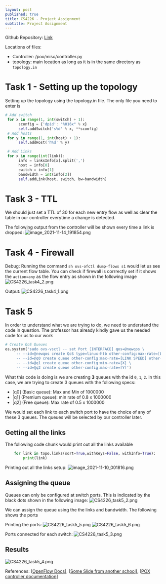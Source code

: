 ```yaml
---
layout: post
published: true
title: CS4226 - Project Assignment
subtitle: Project Assignment
---
```

Github Repository: [Link](https://github.com/Deunitato/CS4226_Project)

Locations of files:
- Controller: /pox/misc/controller.py
- topology: main location as long as it is in the same directory as `topology.in`


# Task 1 - Setting up the topology

Setting up the topology using the topology.in file. The only file you need to enter is 


```python
# Add switch
 for x in range(1, int(switch) + 1):
      sconfig = {'dpid': "%016x" % x}
      self.addSwitch('s%d' % x, **sconfig)
 # Add hosts
 for y in range(1, int(host) + 1):
      self.addHost('h%d' % y)

 # Add Links
 for x in range(int(link)):
      info = linksInfo[x].split(',')
      host = info[0]
      switch = info[1]
      bandwidth = int(info[2])
      self.addLink(host, switch, bw=bandwidth)
```

# Task 3 - TTL 
We should just set a TTL of 30 for each new entry flow as well as clear the table in our controller everytime a change is detected.

The following output from the controller will be shown every time a link is dropped:
![image_2021-11-14_191854.png]({{site.baseurl}}/img/image_2021-11-14_191854.png)



# Task 4 - Firewall
Debug:
Running the command `sh ovs-ofctl dump-flows s1` would let us see the current flow table.
You can check if firewall is corrrectly set if it shows the `action=any` as the flow entry as shown in the following image
![CS4226_task4_2.png]({{site.baseurl}}/img/CS4226_task4_2.png)


Output:
![CS4226_task4_1.png]({{site.baseurl}}/img/CS4226_task4_1.png)


# Task 5
In order to understand what we are trying to do, we need to understand the code in question. The professor has already kindly gave us the needed code for us to our work

```python
# Create QoS Queues
os.system('sudo ovs-vsctl -- set Port [INTERFACE] qos=@newqos \
     -- --id=@newqos create QoS type=linux-htb other-config:max-rate=[LINK SPEED] queues=0=@q0,1=@q1,2=@q2 \
     -- --id=@q0 create queue other-config:max-rate=[LINK SPEED] other-config:min-rate=[LINK SPEED] \
     -- --id=@q1 create queue other-config:min-rate=[X] \
     -- --id=@q2 create queue other-config:max-rate=[Y]')
```

What this code is doing is we are creating **3** queues with the id `0`, `1`, `2`. In this case, we are trying to create 3 queues with the following specs:
- [q0] (Basic queue): Max and Min of 1000000
- [q1] (Premium queue): min rate of 0.8 x 1000000
- [q2] (Free queue): Max rate of 0.5 x 1000000

We would set each link to each switch port to have the choice of any of these 3 queues. The queues will be selected by our controller later.

## Getting all the links
The following code chunk would print out all the links available 

```python
    for link in topo.links(sort=True,withKeys=False, withInfo=True):
    	print(link)
```
Printing out all the links setup:
![image_2021-11-10_001816.png]({{site.baseurl}}/img/image_2021-11-10_001816.png)


## Assigning the queue
Queues can only be configured at switch ports. This is indicated by the black dots shown in the following image: 
![CS4226_task5_2.png]({{site.baseurl}}/img/CS4226_task5_2.png)

We can assign the queue using the the links and bandwidth. The following shows the ports

Printing the ports:
![CS4226_task5_5.png]({{site.baseurl}}/img/CS4226_task5_5.png)
![CS4226_task5_6.png]({{site.baseurl}}/img/CS4226_task5_6.png)


Ports connected for each switch:
![CS4226_task5_3.png]({{site.baseurl}}/img/CS4226_task5_3.png)


## Results
![CS4226_task5_4.png]({{site.baseurl}}/img/CS4226_task5_4.png)


References:
[[OpenFlow Docs](https://openflow.stanford.edu/display/ONL/POX+Wiki.html#POXWiki-Enqueue)], [[Some Slide from another school](http://csie.nqu.edu.tw/smallko/sdn/mySDN_Lab5.pdf)], [[POX controller documentation](https://openflow.stanford.edu/display/ONL/POX+Wiki.html#POXWiki-SetTCP%2FUDPsourceordestinationport)]
